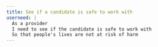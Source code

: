 ```yaml
---
title: See if a candidate is safe to work with
userneed: |
  As a provider
  I need to see if the candidate is safe to work with
  So that people's lives are not at risk of harm
---
```

